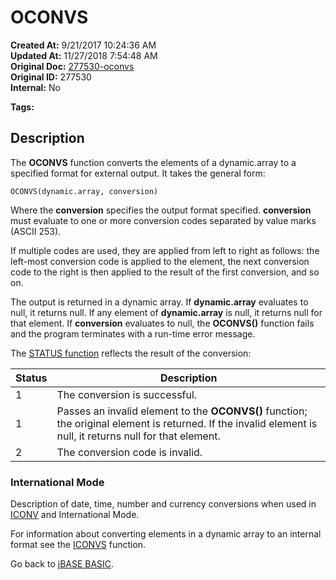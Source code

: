 # OCONVS

**Created At:** 9/21/2017 10:24:36 AM  
**Updated At:** 11/27/2018 7:54:48 AM  
**Original Doc:** [277530-oconvs](https://docs.jbase.com/36868-jbase-basic/277530-oconvs)  
**Original ID:** 277530  
**Internal:** No  

**Tags:**
<badge text='dynamic arrays' vertical='middle' />

## Description

The **OCONVS** function converts the elements of a dynamic.array to a specified format for external output. It takes the general form:

```
OCONVS(dynamic.array, conversion)
```

Where the **conversion** specifies the output format specified. **conversion** must evaluate to one or more conversion codes separated by value marks (ASCII 253).

If multiple codes are used, they are applied from left to right as follows: the left-most conversion code is applied to the element, the next conversion code to the right is then applied to the result of the first conversion, and so on.

The output is returned in a dynamic array. If **dynamic.array** evaluates to null, it returns null. If any element of **dynamic.array** is null, it returns null for that element. If **conversion** evaluates to null, the **OCONVS()** function fails and the program terminates with a run-time error message.

The [STATUS function](./../status-function) reflects the result of the conversion:

| Status | Description |
| --- | --- |
| 1 | The conversion is successful. |
| 1 | Passes an invalid element to the **OCONVS()** function; the original element is returned. If the invalid element is null, it returns null for that element. |
| 2 | The conversion code is invalid. |

### International Mode

Description of date, time, number and currency conversions when used in [ICONV](./../iconv) and International Mode.

For information about converting elements in a dynamic array to an internal format see the [ICONVS](./../iconvs) function.

Go back to [jBASE BASIC](./../jbase-basic-programmers-reference-guide).
